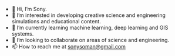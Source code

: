 - 👋 Hi, I’m Sony.
- 👀 I’m interested in developing creative science and engineering simulations and educational content.
- 🌱 I’m currently learning machine learning, deep learning and GIS systems. 
- 💞️ I’m looking to collaborate on areas of science and engineering.
- 📫 How to reach me at sonysoman@gmail.com

<!---
sonysoman/sonysoman is a ✨ special ✨ repository because its `README.md` (this file) appears on your GitHub profile.
You can click the Preview link to take a look at your changes.
--->
